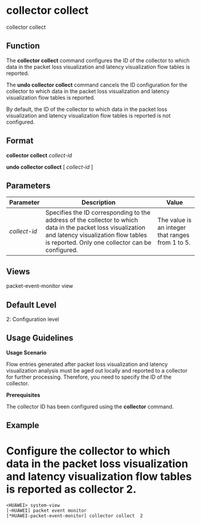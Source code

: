 collector collect
=================

collector collect

Function
--------



The **collector collect** command configures the ID of the collector to which data in the packet loss visualization and latency visualization flow tables is reported.

The **undo collector collect** command cancels the ID configuration for the collector to which data in the packet loss visualization and latency visualization flow tables is reported.



By default, the ID of the collector to which data in the packet loss visualization and latency visualization flow tables is reported is not configured.


Format
------

**collector collect** *collect-id*

**undo collector collect** [ *collect-id* ]


Parameters
----------

| Parameter | Description | Value |
| --- | --- | --- |
| *collect-id* | Specifies the ID corresponding to the address of the collector to which data in the packet loss visualization and latency visualization flow tables is reported. Only one collector can be configured. | The value is an integer that ranges from 1 to 5. |



Views
-----

packet-event-monitor view


Default Level
-------------

2: Configuration level


Usage Guidelines
----------------

**Usage Scenario**

Flow entries generated after packet loss visualization and latency visualization analysis must be aged out locally and reported to a collector for further processing. Therefore, you need to specify the ID of the collector.

**Prerequisites**

The collector ID has been configured using the **collector** command.


Example
-------

# Configure the collector to which data in the packet loss visualization and latency visualization flow tables is reported as collector 2.
```
<HUAWEI> system-view
[~HUAWEI] packet event monitor
[*HUAWEI-packet-event-monitor] collector collect  2

```